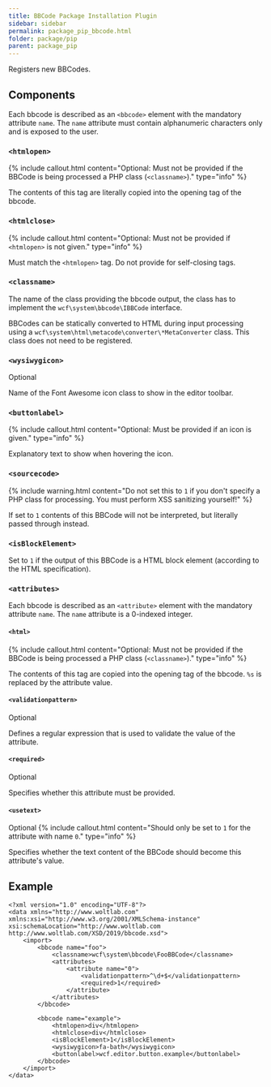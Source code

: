 ```yaml
---
title: BBCode Package Installation Plugin
sidebar: sidebar
permalink: package_pip_bbcode.html
folder: package/pip
parent: package_pip
---
```


Registers new BBCodes.

## Components

Each bbcode is described as an `<bbcode>` element with the mandatory attribute `name`.
The `name` attribute must contain alphanumeric characters only and is exposed to the user.

### `<htmlopen>`

{% include callout.html content="Optional: Must not be provided if the BBCode is being processed a PHP class (`<classname>`)." type="info" %}

The contents of this tag are literally copied into the opening tag of the bbcode.

### `<htmlclose>`

{% include callout.html content="Optional: Must not be provided if `<htmlopen>` is not given." type="info" %}

Must match the `<htmlopen>` tag.
Do not provide for self-closing tags.

### `<classname>`

The name of the class providing the bbcode output,
the class has to implement the `wcf\system\bbcode\IBBCode` interface.

BBCodes can be statically converted to HTML during input processing using a
`wcf\system\html\metacode\converter\*MetaConverter` class. This class does not
need to be registered.

### `<wysiwygicon>`

<span class="label label-info">Optional</span>

Name of the Font Awesome icon class to show in the editor toolbar.

### `<buttonlabel>`

{% include callout.html content="Optional: Must be provided if an icon is given." type="info" %}

Explanatory text to show when hovering the icon.

### `<sourcecode>`

{% include warning.html content="Do not set this to `1` if you don't specify a PHP class for processing. You must perform XSS sanitizing yourself!" %}

If set to `1` contents of this BBCode will not be interpreted,
but literally passed through instead.

### `<isBlockElement>`

Set to `1` if the output of this BBCode is a HTML block element (according to the HTML specification).

### `<attributes>`

Each bbcode is described as an `<attribute>` element with the mandatory attribute `name`.
The `name` attribute is a 0-indexed integer.

#### `<html>`

{% include callout.html content="Optional: Must not be provided if the BBCode is being processed a PHP class (`<classname>`)." type="info" %}

The contents of this tag are copied into the opening tag of the bbcode.
`%s` is replaced by the attribute value.

#### `<validationpattern>`

<span class="label label-info">Optional</span>

Defines a regular expression that is used to validate the value of the attribute.

#### `<required>`

<span class="label label-info">Optional</span>

Specifies whether this attribute must be provided.

#### `<usetext>`

<span class="label label-info">Optional</span>
{% include callout.html content="Should only be set to `1` for the attribute with name `0`." type="info" %}

Specifies whether the text content of the BBCode should become this attribute's value.

## Example

```
<?xml version="1.0" encoding="UTF-8"?>
<data xmlns="http://www.woltlab.com" xmlns:xsi="http://www.w3.org/2001/XMLSchema-instance" xsi:schemaLocation="http://www.woltlab.com http://www.woltlab.com/XSD/2019/bbcode.xsd">
	<import>
		<bbcode name="foo">
			<classname>wcf\system\bbcode\FooBBCode</classname>
			<attributes>
				<attribute name="0">
					<validationpattern>^\d+$</validationpattern>
					<required>1</required>
				</attribute>
			</attributes>
		</bbcode>
		
		<bbcode name="example">
			<htmlopen>div</htmlopen>
			<htmlclose>div</htmlclose>
			<isBlockElement>1</isBlockElement>
			<wysiwygicon>fa-bath</wysiwygicon>
			<buttonlabel>wcf.editor.button.example</buttonlabel>
		</bbcode>
	</import>
</data>
```

